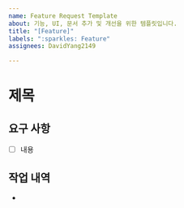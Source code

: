 ```yaml
---
name: Feature Request Template
about: 기능, UI, 문서 추가 및 개선을 위한 템플릿입니다.
title: "[Feature]"
labels: ":sparkles: Feature"
assignees: DavidYang2149

---
```


# 제목
## 요구 사항
- [ ] 내용

## 작업 내역
-
